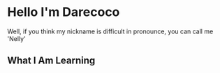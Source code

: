 <h1>Hello I'm Darecoco</h1>
<p>Well, if you think my nickname is difficult in pronounce, you can call me 'Nelly'<p>

<h2>What I Am Learning</h2>
